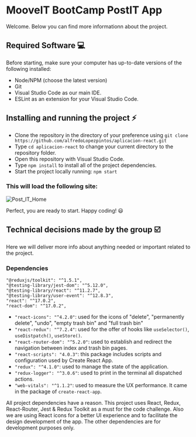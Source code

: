 # MooveIT BootCamp PostIT App

Welcome. Below you can find more informationn about the project.

<!-- TODO: MAKE PUBLIC WHEN LINK (Github-page) IS READY -->
<!--You can see the running app following this link: Github-page
//Or set it up locally:-->

## Required Software :computer:

Before starting, make sure your computer has up-to-date versions of the following installed:

* Node/NPM (choose the latest version)
* Git
* Visual Studio Code as our main IDE.
* ESLint as an extension for your Visual Studio Code.

## Installing and running the project :zap:
* Clone the repository in the directory of your preference using `git clone https://github.com/alfredoLopezpintos/aplicacion-react.git`
* Type `cd aplicacion-react` to change your current directory to the repository folder.
* Open this repository with Visual Studio Code.
* Type `npm install` to install all of the project dependencies.
* Start the project locally running: `npm start`
### This will load the following site:
![Post_IT_Home](https://user-images.githubusercontent.com/84357625/121825858-10d75500-cc8b-11eb-9b46-1d997a83b05b.PNG)

Perfect, you are ready to start. Happy coding! :smiley:

## Technical decisions made by the group :ballot_box_with_check:
Here we will deliver more info about anything needed or important related to the project.
### Dependencies
    "@reduxjs/toolkit": "^1.5.1",
    "@testing-library/jest-dom": "^5.12.0",
    "@testing-library/react": "^11.2.7",
    "@testing-library/user-event": "^12.8.3",
    "react": "^17.0.2",
    "react-dom": "^17.0.2",
* `"react-icons": "^4.2.0"`:  used for the icons of "delete", "permanently delete", "undo",
                            "empty trash bin" and "full trash bin"
* `"react-redux": "^7.2.4"`: used for the offer of hooks like `useSelector()`, `useDistpatch()`, `useStore()`.
* `"react-router-dom": "^5.2.0"`: used to establish and redirect the navigation between index and trash bin pages.
* `"react-scripts": "4.0.3"`: this package includes scripts and configuration used by Create React App.
* `"redux": "^4.1.0"`: used to manage the state of the application.
* `"redux-logger": "^3.0.6"`: used to print in the terminal all dispatched actions. 
* `"web-vitals": "^1.1.2"`: used to measure the UX performance. It came in the package of `create-react-app`.

All project dependencies have a reason. This project uses React, Redux, React-Router, Jest & Redux Toolkit as a must for the code challenge. Also we are using React icons for a better UI experience and to facilitate the design development of the app. The other dependencies are for development purposes only.
